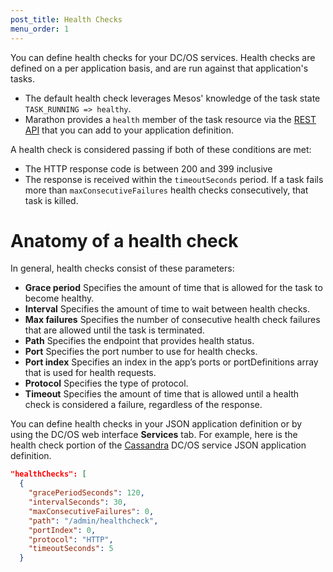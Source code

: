 ```yaml
---
post_title: Health Checks
menu_order: 1
---
```


You can define health checks for your DC/OS services. Health checks are defined on a per application basis, and are run against that application's tasks.

- The default health check leverages Mesos' knowledge of the task state `TASK_RUNNING => healthy`.
- Marathon provides a `health` member of the task resource via the [REST API](/docs/1.8/usage/marathon/rest-api/) that you can add to your application definition.

A health check is considered passing if both of these conditions are met:
 
- The HTTP response code is between 200 and 399 inclusive
- The response is received within the `timeoutSeconds` period. If a task fails more than `maxConsecutiveFailures` health checks consecutively, that task is killed.

# Anatomy of a health check

In general, health checks consist of these parameters:

- **Grace period** Specifies the amount of time that is allowed for the task to become healthy.
- **Interval** Specifies the amount of time to wait between health checks.
- **Max failures** Specifies the number of consecutive health check failures that are allowed until the task is terminated.
- **Path** Specifies the endpoint that provides health status. 
- **Port** Specifies the port number to use for health checks.
- **Port index** Specifies an index in the app’s ports or portDefinitions array that is used for health requests. 
- **Protocol** Specifies the type of protocol.
- **Timeout** Specifies the amount of time that is allowed until a health check is considered a failure, regardless of the response.

You can define health checks in your JSON application definition or by using the DC/OS web interface **Services** tab. For example, here is the health check portion of the [Cassandra](docs.mesosphere.com/usage/service-guides/cassandra/) DC/OS service JSON application definition.

```json
"healthChecks": [
  {
    "gracePeriodSeconds": 120,
    "intervalSeconds": 30,
    "maxConsecutiveFailures": 0,
    "path": "/admin/healthcheck",
    "portIndex": 0,
    "protocol": "HTTP",
    "timeoutSeconds": 5
  }
```

